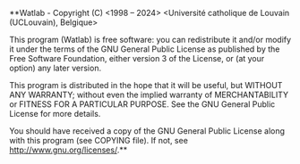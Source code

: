 **Watlab - Copyright (C) <1998 – 2024> <Université catholique de Louvain (UCLouvain), Belgique>

This program (Watlab) is free software: you can redistribute it and/or modify it under the terms of the GNU General Public License as published by the Free Software Foundation, either version 3 of the License, or (at your option) any later version.

This program is distributed in the hope that it will be useful,
but WITHOUT ANY WARRANTY; without even the implied warranty of
MERCHANTABILITY or FITNESS FOR A PARTICULAR PURPOSE.  See the
GNU General Public License for more details.

You should have received a copy of the GNU General Public License
along with this program (see COPYING file).  If not,
see <http://www.gnu.org/licenses/>.**
